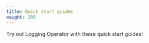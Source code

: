 ```yaml
---
title: Quick start guides
weight: 200
---
```


Try out Logging Operator with these quick start guides!
